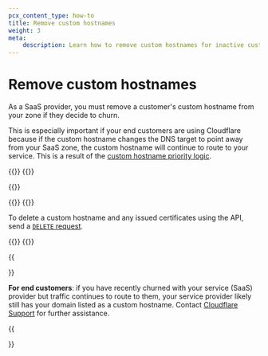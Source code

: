 ```yaml
---
pcx_content_type: how-to
title: Remove custom hostnames
weight: 3
meta:
    description: Learn how to remove custom hostnames for inactive customers.
---
```


# Remove custom hostnames

As a SaaS provider, you must remove a customer's custom hostname from your zone if they decide to churn. 

This is especially important if your end customers are using Cloudflare because if the custom hostname changes the DNS target to point away from your SaaS zone, the custom hostname will continue to route to your service. This is a result of the [custom hostname priority logic](/ssl/reference/certificate-and-hostname-priority/#hostname-priority-ssl-for-saas).

{{<tabs labels="Dashboard | API">}}
{{<tab label="dashboard" no-code="true">}}
 
{{<render file="_delete-custom-hostname-dash.md">}}
 
{{</tab>}}
{{<tab label="api" no-code="true">}}
 
To delete a custom hostname and any issued certificates using the API, send a [`DELETE` request](/api/operations/custom-hostname-for-a-zone-delete-custom-hostname-(-and-any-issued-ssl-certificates)).
 
{{</tab>}}
{{</tabs>}}

{{<Aside type="note">}}

**For end customers**: if you have recently churned with your service (SaaS) provider but traffic continues to route to them, your service provider likely still has your domain listed as a custom hostname. Contact [Cloudflare Support](https://support.cloudflare.com/hc/articles/200172476) for further assistance.

{{</Aside>}}